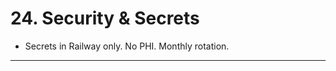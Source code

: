 # 24. Security & Secrets

-   Secrets in Railway only. No PHI. Monthly rotation.

------------------------------------------------------------------------
